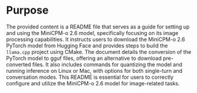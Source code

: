 # Purpose
The provided content is a README file that serves as a guide for setting up and using the MiniCPM-o 2.6 model, specifically focusing on its image processing capabilities. It instructs users to download the MiniCPM-o 2.6 PyTorch model from Hugging Face and provides steps to build the `llama.cpp` project using CMake. The document details the conversion of the PyTorch model to gguf files, offering an alternative to download pre-converted files. It also includes commands for quantizing the model and running inference on Linux or Mac, with options for both single-turn and conversation modes. This README is essential for users to correctly configure and utilize the MiniCPM-o 2.6 model for image-related tasks.
